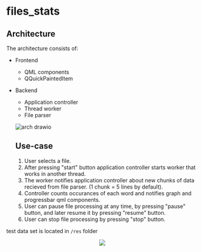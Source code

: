 # files_stats

## Architecture

The architecture consists of:
- Frontend
   - QML components
   - QQuickPaintedItem
- Backend
   - Application controller
   - Thread worker
   - File parser
 
  ![arch drawio](https://github.com/vladocrat/files_stats/assets/47445848/7bd1095f-02dc-4575-a3a9-b44076722424)

  ## Use-case
  1. User selects a file.
  2. After pressing "start" button application controller starts worker that works in another thread.
  3. The worker notifies application controller about new chunks of data recieved from file parser. (1 chunk = 5 lines by default).
  4. Controller counts occurances of each word and notifies graph and progressbar qml components.
  5. User can pause file processing at any time, by pressing "pause" button, and later resume it by pressing "resume" button.
  6. User can stop file processing by pressing "stop" button.

test data set is located in `/res` folder

<p align="center">
  <img src="https://github.com/vladocrat/files_stats/assets/47445848/dd233d2a-34a3-4eb3-bbe5-6849089f33b9" />
</p>

